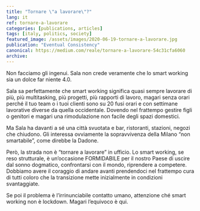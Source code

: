 ```yaml
---
title: "Tornare \"a lavorare\"?"
lang: it
ref: tornare-a-lavorare
categories: [publications, articles]
tags: [italy, politics, society]
featured_image: /assets/images/2020-06-19-tornare-a-lavorare.jpg
publication: "Eventual Consistency"
canonical: https://medium.com/reale/tornare-a-lavorare-54c31cfa6060
archive:
---
```


Non facciamo gli ingenui. Sala non crede veramente che lo smart working sia un dolce far niente 4.0.

Sala sa perfettamente che smart working significa quasi sempre lavorare di più, più multitasking, più progetti, più rapporti di lavoro, magari senza orari perché il tuo team o i tuoi clienti sono su 20 fusi orari e con settimane lavorative diverse da quella occidentale. Dovendo nel frattempo gestire figli o genitori e magari una rimodulazione non facile degli spazi domestici.

Ma Sala ha davanti a sé una città svuotata e bar, ristoranti, stazioni, negozi che chiudono. Gli interessa ovviamente la sopravvivenza della Milano “non smartabile”, come direbbe la Dadone.

Però, la strada non è “tornare a lavorare” in ufficio. Lo smart working, se reso strutturale, è un’occasione FORMIDABILE per il nostro Paese di uscire dal sonno dogmatico, confrontarsi con il mondo, riprendere a competere. Dobbiamo avere il coraggio di andare avanti prendendoci nel frattempo cura di tutti coloro che la transizione mette inizialmente in condizioni svantaggiate.

Se poi il problema è l’irrinunciabile contatto umano, attenzione ché smart working non è lockdown. Magari l’equivoco è qui.
